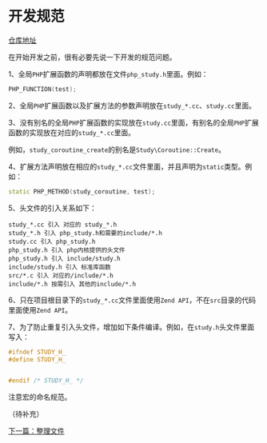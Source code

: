# 开发规范

[仓库地址](https://github.com/php-extension-research/study)

在开始开发之前，很有必要先说一下开发的规范问题。

1、全局`PHP`扩展函数的声明都放在文件`php_study.h`里面。例如：

```c++
PHP_FUNCTION(test);
```

2、全局`PHP`扩展函数以及扩展方法的参数声明放在`study_*.cc`、`study.cc`里面。

3、没有别名的全局`PHP`扩展函数的实现放在`study.cc`里面，有别名的全局`PHP`扩展函数的实现放在对应的`study_*.cc`里面。

例如，`study_coroutine_create`的别名是`Study\Coroutine::Create`。

4、扩展方法声明放在相应的`study_*.cc`文件里面，并且声明为`static`类型。例如：

```c++
static PHP_METHOD(study_coroutine, test);
```

5、头文件的引入关系如下：

```
study_*.cc 引入 对应的 study_*.h
study_*.h 引入 php_study.h和需要的include/*.h
study.cc 引入 php_study.h
php_study.h 引入 php内核提供的头文件
php_study.h 引入 include/study.h
include/study.h 引入 标准库函数
src/*.c 引入 对应的/include/*.h
include/*.h 按需引入 其他的include/*.h
```

6、只在项目根目录下的`study_*.cc`文件里面使用`Zend API`，不在`src`目录的代码里面使用`Zend API`。

7、为了防止重复引入头文件，增加如下条件编译。例如，在`study.h`头文件里面写入：

```c++
#ifndef STUDY_H_
#define STUDY_H_


#endif /* STUDY_H_ */
```

注意宏的命名规范。

（待补充）

[下一篇：整理文件](《PHP扩展开发》-协程-整理文件.md)